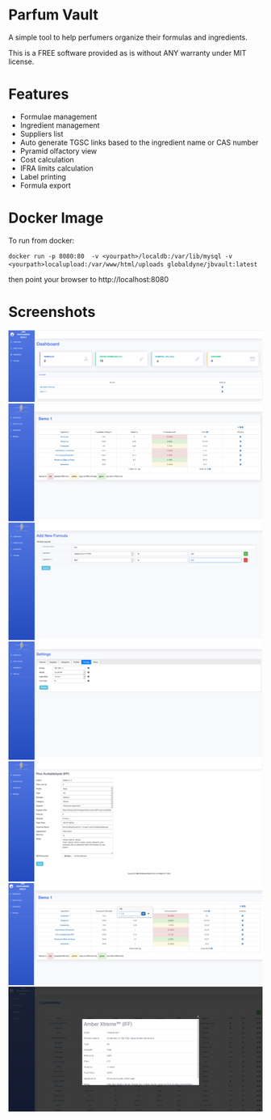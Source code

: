 # Parfum Vault

A simple tool to help perfumers organize their formulas and ingredients.

This is a FREE software provided as is without ANY warranty under MIT license.

# Features 
* Formulae management
* Ingredient management
* Suppliers list
* Auto generate TGSC links based to the ingredient name or CAS number
* Pyramid olfactory view
* Cost calculation
* IFRA limits calculation
* Label printing
* Formula export

# Docker Image

To run from docker:

    docker run -p 8080:80  -v <yourpath>/localdb:/var/lib/mysql -v <yourpath>localupload:/var/www/html/uploads globaldyne/jbvault:latest

then point your browser to http://localhost:8080

# Screenshots 

![screen1](/screenshots/screen1.png) 
![screen2](/screenshots/screen2.png)
![screen3](/screenshots/screen3.png) 
![screen4](/screenshots/screen4.png)
![screen3](/screenshots/screen5.png) 
![screen4](/screenshots/screen6.png)
![screen7](/screenshots/screen7.png)